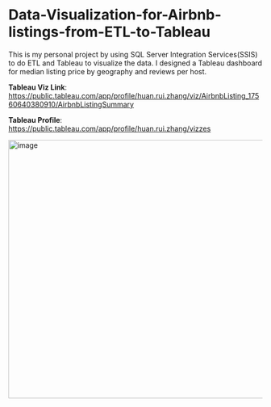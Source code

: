 # Data-Visualization-for-Airbnb-listings-from-ETL-to-Tableau
This is my personal project by using SQL Server Integration Services(SSIS) to do ETL and Tableau to visualize the data. I designed a Tableau dashboard for median listing price by geography and reviews per host.

**Tableau Viz Link**: https://public.tableau.com/app/profile/huan.rui.zhang/viz/AirbnbListing_17560640380910/AirbnbListingSummary

**Tableau Profile**: https://public.tableau.com/app/profile/huan.rui.zhang/vizzes

<img width="1218" height="512" alt="image" src="https://github.com/user-attachments/assets/f4f989a6-a079-400b-b33d-3323873debe6" />
